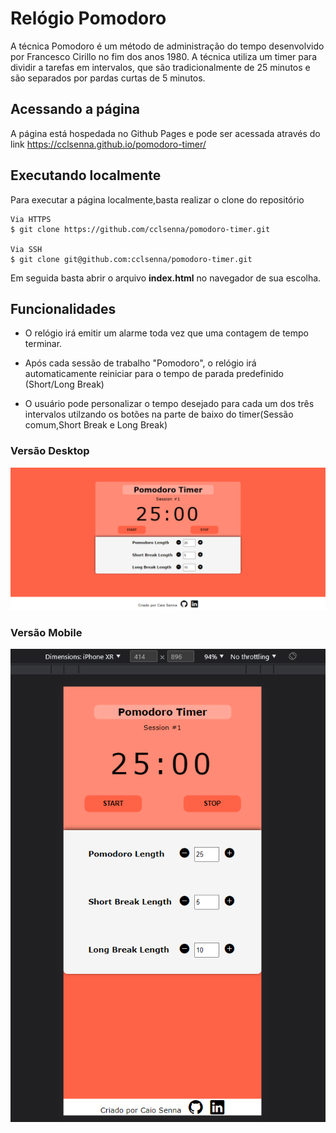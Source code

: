 # Relógio Pomodoro

A técnica Pomodoro é um método de administração do tempo desenvolvido por Francesco Cirillo no fim dos anos 1980. A técnica utiliza um timer para dividir a tarefas em intervalos, que são tradicionalmente de 25 minutos e são separados por pardas curtas de 5 minutos.

## Acessando a página
A página está hospedada no Github Pages e pode ser acessada através do link https://cclsenna.github.io/pomodoro-timer/


## Executando localmente
Para executar a página localmente,basta realizar o clone do repositório

```
Via HTTPS
$ git clone https://github.com/cclsenna/pomodoro-timer.git

Via SSH
$ git clone git@github.com:cclsenna/pomodoro-timer.git
```

Em seguida basta abrir o arquivo **index.html** no navegador de sua escolha.

## Funcionalidades

- O relógio irá emitir um alarme toda vez que uma contagem de tempo terminar.

- Após cada sessão de  trabalho "Pomodoro", o relógio irá automaticamente reiniciar para  o tempo de parada predefinido (Short/Long Break) 

- O usuário pode personalizar o tempo desejado para cada um dos três intervalos utilzando os botões na parte de baixo do timer(Sessão comum,Short Break e Long Break)

### Versão Desktop

![image](./assets/img/desktop.PNG)


### Versão Mobile

![image](./assets/img/mobile.PNG)






